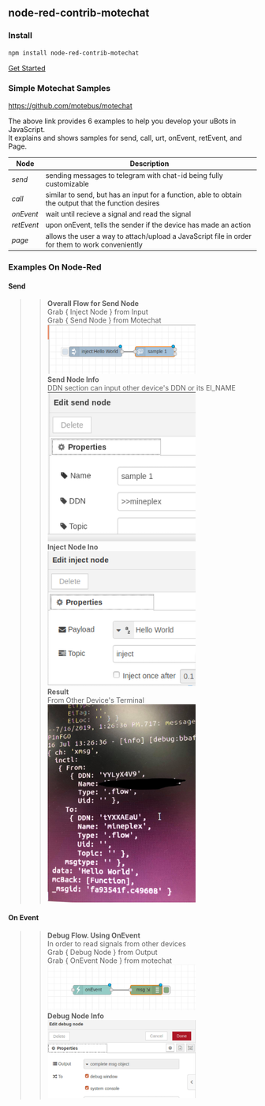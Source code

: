 ##  node-red-contrib-motechat

### Install

```bash
npm install node-red-contrib-motechat
```
[Get Started](docs/how-to-run.md)

### Simple Motechat Samples

 <https://github.com/motebus/motechat>

The above link provides 6 examples to help you develop your uBots in JavaScript. <br />
It explains and shows samples for send, call, urt, onEvent, retEvent, and Page.

Node| Description | 
--- | --- | 
*send* | sending messages to telegram with chat-id being fully customizable |
*call* | similar to send, but has an input for a function, able to obtain the output that the function desires |
*onEvent* | wait until recieve a signal and read the signal |
*retEvent* | upon onEvent, tells the sender if the device has made an action |
*page* | allows the user a way to attach/upload a JavaScript file in order for them to work conveniently |

### Examples On Node-Red

#### Send 
>>**Overall Flow for Send Node** <br />
>>Grab { Inject Node } from Input <br />
>>Grab { Send Node } from Motechat <br />
>><img src="/node-red-examples/sendflow.png" width="300"> <br />
>>**Send Node Info** <br />
>>DDN section can input other device's DDN or its EI_NAME <br />
>><img src="/node-red-examples/sendnodes.info.png" width="300"> <br />
>>**Inject Node Ino** <br />
>><img src="/node-red-examples/InjectSendNode.png" width="300"> <br />
>>**Result** <br />
>>From Other Device's Terminal <br />
>><img src="/node-red-examples/result.jpg" width="300"> <br />

#### On Event
>>**Debug Flow. Using OnEvent**  <br /> 
>>In order to read signals from other devices  <br />
>>Grab { Debug Node } from Output  <br />
>>Grab { OnEvent Node } from motechat <br />
>><img src="/node-red-examples/DebubFlow.png" width="300"> <br />
>>**Debug Node Info** <br />
>><img src="/node-red-examples/DebugNode.png" width="300"> <br />






